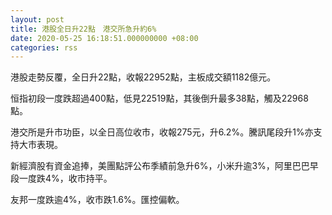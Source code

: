 ```yaml
---
layout: post
title: 港股全日升22點　港交所急升約6%
date: 2020-05-25 16:18:51.000000000 +08:00
categories: rss
---
```


港股走勢反覆，全日升22點，收報22952點，主板成交額1182億元。

恒指初段一度跌超過400點，低見22519點，其後倒升最多38點，觸及22968點。

港交所是升市功臣，以全日高位收市，收報275元，升6.2%。騰訊尾段升1%亦支持大市表現。

新經濟股有資金追捧，美團點評公布季績前急升6%，小米升逾3%，阿里巴巴早段一度跌4%，收市持平。

友邦一度跌逾4%，收市跌1.6%。匯控偏軟。
